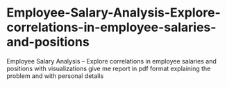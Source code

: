 # Employee-Salary-Analysis-Explore-correlations-in-employee-salaries-and-positions
Employee Salary Analysis – Explore correlations in employee salaries and positions with visualizations give me report in pdf format explaining the problem and with personal details
